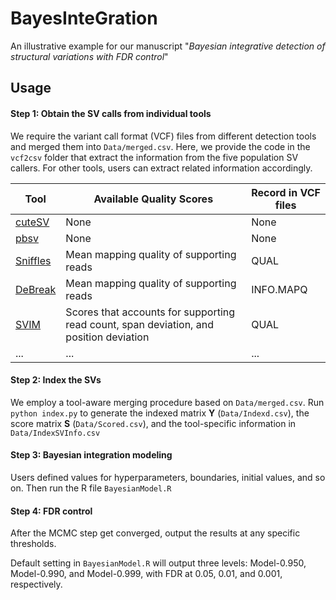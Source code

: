 # BayesInteGration
An illustrative example for our manuscript "*Bayesian integrative detection of structural variations with FDR control*"

## Usage

#### Step 1: Obtain the SV calls from individual tools 
  We require the variant call format (VCF) files from different detection tools and merged them into `Data/merged.csv`. Here, we provide the code in the `vcf2csv` folder that extract the information from the five population SV callers. For other tools, users can extract related information accordingly.
  
  | Tool | Available Quality Scores | Record in VCF files | 
  |----------|----------|----------|
  | [cuteSV](https://github.com/tjiangHIT/cuteSV) | None | None |
  | [pbsv](https://github.com/PacificBiosciences/pbsv) | None | None |
  | [Sniffles](https://github.com/fritzsedlazeck/Sniffles) | Mean mapping quality of supporting reads | QUAL |
  | [DeBreak](https://github.com/Maggi-Chen/DeBreak) | Mean mapping quality of supporting reads | INFO.MAPQ |
  | [SVIM](https://github.com/eldariont/svim) | Scores that accounts for supporting read count, span deviation, and position deviation | QUAL |
  | ... | ... | ... |

#### Step 2: Index the SVs

  We employ a tool-aware merging procedure based on `Data/merged.csv`. Run `python index.py` to generate the indexed matrix $\boldsymbol{Y}$ (`Data/Indexd.csv`), the score matrix $\boldsymbol{S}$ (`Data/Scored.csv`), and the tool-specific information in `Data/IndexSVInfo.csv`

#### Step 3: Bayesian integration modeling

  Users defined values for hyperparameters, boundaries, initial values, and so on. Then run the R file `BayesianModel.R`

#### Step 4: FDR control

  After the MCMC step get converged, output the results at any specific thresholds. 
  
  Default setting in `BayesianModel.R` will output three levels: Model-0.950, Model-0.990, and Model-0.999, with FDR at 0.05, 0.01, and 0.001, respectively.

